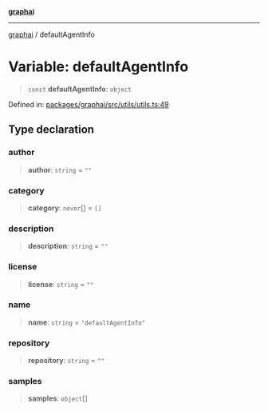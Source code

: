 [**graphai**](../README.md)

***

[graphai](../globals.md) / defaultAgentInfo

# Variable: defaultAgentInfo

> `const` **defaultAgentInfo**: `object`

Defined in: [packages/graphai/src/utils/utils.ts:49](https://github.com/kawamataryo/graphai/blob/d1a2c5ee2f62deae7af78fb66f65face3cfa29fb/packages/graphai/src/utils/utils.ts#L49)

## Type declaration

### author

> **author**: `string` = `""`

### category

> **category**: `never`[] = `[]`

### description

> **description**: `string` = `""`

### license

> **license**: `string` = `""`

### name

> **name**: `string` = `"defaultAgentInfo"`

### repository

> **repository**: `string` = `""`

### samples

> **samples**: `object`[]
